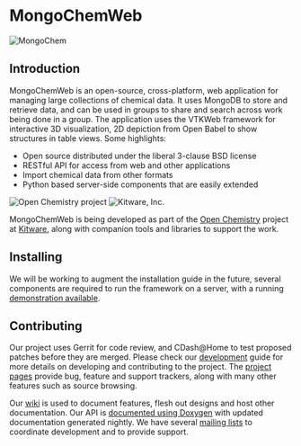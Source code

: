 MongoChemWeb
=========
![MongoChem][MongoChemLogo]

Introduction
------------

MongoChemWeb is an open-source, cross-platform, web application for managing
large collections of chemical data. It uses MongoDB to store and retrieve
data, and can be used in groups to share and search across work being done in
a group. The application uses the VTKWeb framework for interactive 3D
visualization, 2D depiction from Open Babel to show structures in table
views. Some highlights:

* Open source distributed under the liberal 3-clause BSD license
* RESTful API for access from web and other applications
* Import chemical data from other formats
* Python based server-side components that are easily extended

![Open Chemistry project][OpenChemistryLogo]
![Kitware, Inc.][KitwareLogo]

MongoChemWeb is being developed as part of the [Open Chemistry][OpenChemistry]
project at [Kitware][Kitware], along with companion tools and libraries to
support the work.

Installing
----------

We will be working to augment the installation guide in the future, several
components are required to run the framework on a server, with a running
[demonstration available][MongoChemWebDemo].

Contributing
------------

Our project uses Gerrit for code review, and CDash@Home to test proposed
patches before they are merged. Please check our [development][Development]
guide for more details on developing and contributing to the project. The
[project pages][Projects] provide bug, feature and support trackers, along
with many other features such as source browsing.

Our [wiki][Wiki] is used to document features, flesh out designs and host other
documentation. Our API is [documented using Doxygen][Doxygen] with updated
documentation generated nightly. We have several [mailing lists][MailingLists]
to coordinate development and to provide support.

  [MongoChemLogo]: http://openchemistry.org/files/logos/mongochem.png "MongoChem"
  [OpenChemistry]: http://openchemistry.org/ "Open Chemistry Project"
  [OpenChemistryLogo]: http://openchemistry.org/files/logos/openchem128.png "Open Chemistry"
  [Kitware]: http://kitware.com/ "Kitware, Inc."
  [KitwareLogo]: http://www.kitware.com/img/small_logo_over.png "Kitware"
  [Dashboard]: http://cdash.openchemistry.org/index.php?project=MongoChem "MongoChem Dashboard"
  [Build]: http://wiki.openchemistry.org/Build "Building MongoChem"
  [Development]: http://wiki.openchemistry.org/Development "Development guide"
  [Projects]: http://projects.openchemistry.org/ "Project trackers"
  [Wiki]: http://wiki.openchemistry.org/ "Open Chemistry wiki"
  [Doxygen]: http://doc.openchemistry.org/mongochem/api/ "API documentation"
  [MailingLists]: http://openchemistry.org/OpenChemistry/help/mailing.html
  [MongoChemWebDemo]: http://data.openchemistry.org/ "MongoChemWeb Demo"
